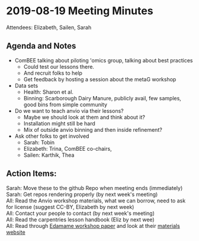 # 2019-08-19 Meeting Minutes

Attendees: Elizabeth, Sailen, Sarah

## Agenda and Notes

- ComBEE talking about piloting 'omics group, talking about best practices 
    + Could test our lessons there.
    + And recruit folks to help
    + Get feedback by hosting a session about the metaG workshop
- Data sets
    + Health: Sharon et al.
    + Binning: Scarborough Dairy Manure, publicly avail, few samples, good bins from simple community
- Do we want to teach anvio via their lessons?
    + Maybe we should look at them and think about it?
    + Installation might still be hard
    + Mix of outside anvio binning and then inside refinement?
- Ask other folks to get involved
    + Sarah: Tobin
    + Elizabeth: Trina, ComBEE co-chairs, 
    + Sailen: Karthik, Thea



## Action Items:
Sarah: Move these to the github Repo when meeting ends (immediately)  
Sarah: Get repos rendering properly (by next week's meeting)  
All: Read the Anvio workshop materials, what we can borrow, need to ask for license (suggest CC-BY, Elizabeth by next week)  
All: Contact your people to contact (by next week's meeting)  
All: Read the carpentries lesson handbook (Eliz by next wee)  
All: Read through [Edamame workshop paper](https://www.biorxiv.org/content/10.1101/631267v1)  and look at their [materials website](http://www.edamamecourse.org/materials/)  







